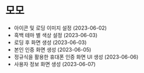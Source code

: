  # 모모
 * 아이콘 및 로딩 이미지 설정 (2023-06-02)
 * 흑백 테마 별 색상 설정 (2023-06-03)
 * 로딩 후 화면 생성 (2023-06-03)
 * 본인 인증 화면 생성 (2023-06-05)
 * 정규식을 활용한 휴대폰 인증 화면 UI 생성 (2023-06-06)
 * 사용자 정보 화면 생성 (2023-06-07)
 